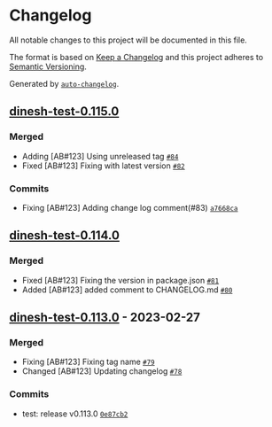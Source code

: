 # Changelog

All notable changes to this project will be documented in this file.

The format is based on [Keep a Changelog](https://keepachangelog.com/en/1.0.0/)
and this project adheres to [Semantic Versioning](https://semver.org/spec/v2.0.0.html).

Generated by [`auto-changelog`](https://github.com/CookPete/auto-changelog).

## [dinesh-test-0.115.0](https://github.com/dineshkannanshell/dinesh-test/compare/dinesh-test-0.114.0...dinesh-test-0.115.0)

### Merged

- Adding [AB#123] Using unreleased tag [`#84`](https://github.com/dineshkannanshell/dinesh-test/pull/84)
- Fixed [AB#123] Fixing with latest version [`#82`](https://github.com/dineshkannanshell/dinesh-test/pull/82)

### Commits

- Fixing [AB#123] Adding change log comment(#83) [`a7668ca`](https://github.com/dineshkannanshell/dinesh-test/commit/a7668ca869ca666f5395be056ed96d0bd5c51c35)

<!-- auto-changelog-above -->

## [dinesh-test-0.114.0](https://github.com/dineshkannanshell/dinesh-test/compare/dinesh-test-0.113.0...dinesh-test-0.114.0)

### Merged

- Fixed [AB#123] Fixing the version in package.json [`#81`](https://github.com/dineshkannanshell/dinesh-test/pull/81)
- Added [AB#123] added comment to CHANGELOG.md [`#80`](https://github.com/dineshkannanshell/dinesh-test/pull/80)

## [dinesh-test-0.113.0](https://github.com/dineshkannanshell/dinesh-test/compare/dinesh-test-0.112.0...dinesh-test-0.113.0) - 2023-02-27

### Merged

- Fixing [AB#123] Fixing tag name [`#79`](https://github.com/dineshkannanshell/dinesh-test/pull/79)
- Changed [AB#123] Updating changelog [`#78`](https://github.com/dineshkannanshell/dinesh-test/pull/78)

### Commits

- test: release v0.113.0 [`0e87cb2`](https://github.com/dineshkannanshell/dinesh-test/commit/0e87cb2aa28129990bfdd36ebd75e2dd6c2bb34b)
